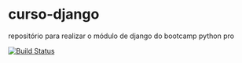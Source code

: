 # curso-django
repositório para realizar o módulo de django do bootcamp python pro

[![Build Status](https://app.travis-ci.com/ggoldani/curso-django.svg?branch=main)](https://app.travis-ci.com/ggoldani/curso-django)
